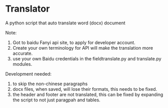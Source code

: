 # Translator
A python script that auto translate word (docx) document

Note:
1) Got to baidu Fanyi api site, to apply for developer account.
2) Create your own terminology for API will make the translation more accurate.
3) use your own Baidu credentials in the fieldtranslate.py and translate.py modules.

Development needed:
1) to skip the non-chinese paragraphs
2) docx files, when saved, will lose their formats, this needs to be fixed.
3) the header and footer are not translated, this can be fixed by expanding the script to not just paragpah and tables.
